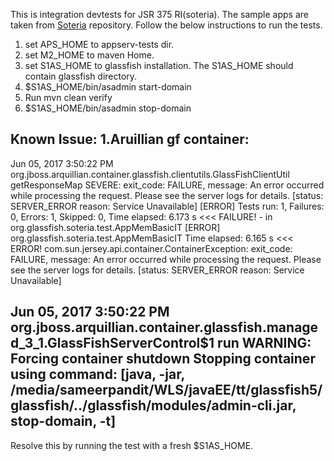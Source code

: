 [//]: # " DO NOT ALTER OR REMOVE COPYRIGHT NOTICES OR THIS HEADER. "
[//]: # "  "
[//]: # " Copyright (c) 2017 Oracle and/or its affiliates. All rights reserved. "
[//]: # "  "
[//]: # " The contents of this file are subject to the terms of either the GNU "
[//]: # " General Public License Version 2 only (''GPL'') or the Common Development "
[//]: # " and Distribution License(''CDDL'') (collectively, the ''License'').  You "
[//]: # " may not use this file except in compliance with the License.  You can "
[//]: # " obtain a copy of the License at "
[//]: # " https://oss.oracle.com/licenses/CDDL+GPL-1.1 "
[//]: # " or LICENSE.txt.  See the License for the specific "
[//]: # " language governing permissions and limitations under the License. "
[//]: # "  "
[//]: # " When distributing the software, include this License Header Notice in each "
[//]: # " file and include the License file at LICENSE.txt. "
[//]: # "  "
[//]: # " GPL Classpath Exception: "
[//]: # " Oracle designates this particular file as subject to the ''Classpath'' "
[//]: # " exception as provided by Oracle in the GPL Version 2 section of the License "
[//]: # " file that accompanied this code. "
[//]: # "  "
[//]: # " Modifications: "
[//]: # " If applicable, add the following below the License Header, with the fields "
[//]: # " enclosed by brackets [] replaced by your own identifying information: "
[//]: # " ''Portions Copyright [year] [name of copyright owner]'' "
[//]: # "  "
[//]: # " Contributor(s): "
[//]: # " If you wish your version of this file to be governed by only the CDDL or "
[//]: # " only the GPL Version 2, indicate your decision by adding ''[Contributor] "
[//]: # " elects to include this software in this distribution under the [CDDL or GPL "
[//]: # " Version 2] license.''  If you don't indicate a single choice of license, a "
[//]: # " recipient has the option to distribute your version of this file under "
[//]: # " either the CDDL, the GPL Version 2 or to extend the choice of license to "
[//]: # " its licensees as provided above.  However, if you add GPL Version 2 code "
[//]: # " and therefore, elected the GPL Version 2 license, then the option applies "
[//]: # " only if the new code is made subject to such option by the copyright "
[//]: # " holder. "

This is integration devtests for JSR 375 RI(soteria).
The sample apps are taken from [Soteria](https://github.com/javaee-security-spec/soteria) repository.
Follow the below instructions to run the tests.
1. set APS_HOME to appserv-tests dir.
2. set M2_HOME to maven Home.
3. set S1AS_HOME to glassfish installation. The S1AS_HOME should contain glassfish directory.
4. $S1AS_HOME/bin/asadmin start-domain
5. Run mvn clean verify
6. $S1AS_HOME/bin/asadmin stop-domain

Known Issue:
1.Aruillian gf container: 
------------
Jun 05, 2017 3:50:22 PM org.jboss.arquillian.container.glassfish.clientutils.GlassFishClientUtil getResponseMap
SEVERE: exit_code: FAILURE, message: An error occurred while processing the request. Please see the server logs for details. [status: SERVER_ERROR reason: Service Unavailable]
[ERROR] Tests run: 1, Failures: 0, Errors: 1, Skipped: 0, Time elapsed: 6.173 s <<< FAILURE! - in org.glassfish.soteria.test.AppMemBasicIT
[ERROR] org.glassfish.soteria.test.AppMemBasicIT  Time elapsed: 6.165 s  <<< ERROR!
com.sun.jersey.api.container.ContainerException: exit_code: FAILURE, message: An error occurred while processing the request. Please see the server logs for details. [status: SERVER_ERROR reason: Service Unavailable]

Jun 05, 2017 3:50:22 PM org.jboss.arquillian.container.glassfish.managed_3_1.GlassFishServerControl$1 run
WARNING: Forcing container shutdown
Stopping container using command: [java, -jar, /media/sameerpandit/WLS/javaEE/tt/glassfish5/glassfish/../glassfish/modules/admin-cli.jar, stop-domain, -t]
------------

Resolve this by running the test with a fresh $S1AS_HOME.
